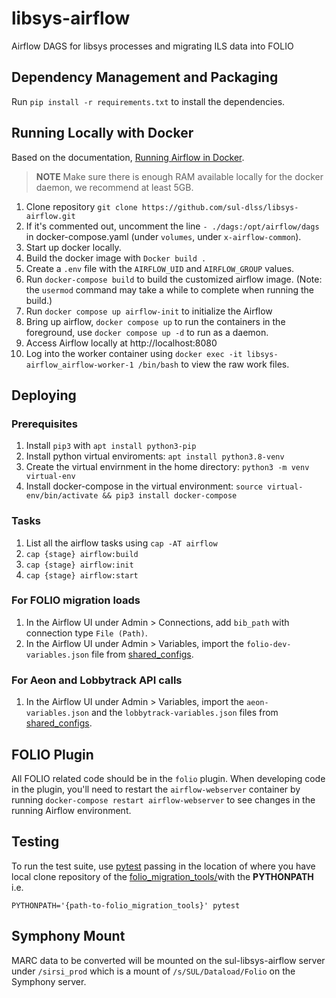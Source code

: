 # libsys-airflow
Airflow DAGS for libsys processes and migrating ILS data into FOLIO

## Dependency Management and Packaging
Run `pip install -r requirements.txt` to install the dependencies.

## Running Locally with Docker
Based on the documentation, [Running Airflow in Docker](https://airflow.apache.org/docs/apache-airflow/stable/start/docker.html).

> **NOTE** Make sure there is enough RAM available locally for the
> docker daemon, we recommend at least 5GB.

1. Clone repository `git clone https://github.com/sul-dlss/libsys-airflow.git`
1. If it's commented out, uncomment the line `- ./dags:/opt/airflow/dags` in docker-compose.yaml (under `volumes`, under `x-airflow-common`).
1. Start up docker locally.
1. Build the docker image with `Docker build .`
1. Create a `.env` file with the `AIRFLOW_UID` and `AIRFLOW_GROUP` values.
1. Run `docker-compose build` to build the customized airflow image. (Note: the `usermod` command may take a while to complete when running the build.)
1. Run `docker compose up airflow-init` to initialize the Airflow
1. Bring up airflow, `docker compose up` to run the containers in the
   foreground, use `docker compose up -d` to run as a daemon.
1. Access Airflow locally at http://localhost:8080
1. Log into the worker container using `docker exec -it libsys-airflow_airflow-worker-1 /bin/bash` to view the raw work files.

## Deploying
### Prerequisites
1. Install `pip3` with `apt install python3-pip`
1. Install python virtual enviroments: `apt install python3.8-venv`
1. Create the virtual envirnment in the home directory: `python3 -m venv virtual-env`
1. Install docker-compose in the virtual environment: `source virtual-env/bin/activate && pip3 install docker-compose`
### Tasks
1. List all the airflow tasks using `cap -AT airflow`
1. `cap {stage} airflow:build`
1. `cap {stage} airflow:init`
1. `cap {stage} airflow:start`

### For FOLIO migration loads
1. In the Airflow UI under Admin > Connections, add `bib_path` with connection type `File (Path)`.
1. In the Airflow UI under Admin > Variables, import the `folio-dev-variables.json` file from [shared_configs](https://github.com/sul-dlss/shared_configs).

### For Aeon and Lobbytrack API calls
1. In the Airflow UI under Admin > Variables, import the `aeon-variables.json` and the `lobbytrack-variables.json` files from [shared_configs](https://github.com/sul-dlss/shared_configs).

## FOLIO Plugin
All FOLIO related code should be in the `folio` plugin. When developing
code in the plugin, you'll need to restart the `airflow-webserver` container
by running `docker-compose restart airflow-webserver` to see changes in
the running Airflow environment.

## Testing
To run the test suite, use [pytest](https://docs.pytest.org/) passing in
the location of where you have local clone repository of the
[folio_migration_tools/](https://github.com/foLIO-FSE/folio_migration_tools/)with the **PYTHONPATH** i.e.

`PYTHONPATH='{path-to-folio_migration_tools}' pytest`

## Symphony Mount
MARC data to be converted will be mounted on the sul-libsys-airflow server under `/sirsi_prod` which is a mount of `/s/SUL/Dataload/Folio` on the Symphony server.
